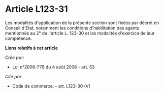 # Article L123-31

Les modalités d'application de la présente section sont fixées par décret en Conseil d'Etat, notamment les conditions
d'habilitation des agents mentionnés au 2° de l'article L. 123-30 et les modalités d'exercice de leur compétence.

**Liens relatifs à cet article**

_Créé par_:

  - Loi n°2008-776 du 4 août 2008 - art. 53

_Cité par_:

  - Code de commerce. - art. L123-30 (V)
